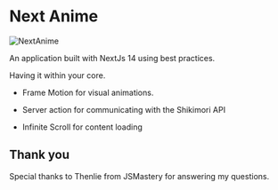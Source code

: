 # Next Anime

![NextAnime](https://imgur.com/ZwvaATq.png)

An application built with NextJs 14 using best practices.

Having it within your core.

- Frame Motion for visual animations.

- Server action for communicating with the Shikimori API

- Infinite Scroll for content loading

## Thank you

Special thanks to Thenlie from JSMastery for answering my questions.



